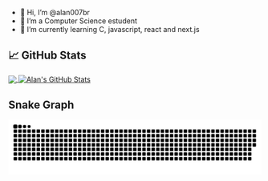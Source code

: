 - 👋 Hi, I’m @alan007br
- 👀 I’m a Computer Science estudent
- 🌱 I’m currently learning C, javascript, react and next.js

<!---
Alan007BR/Alan007BR is a ✨ special ✨ repository because its `README.md` (this file) appears on your GitHub profile.
You can click the Preview link to take a look at your changes.
--->


## &#x1f4c8; GitHub Stats

<a href="https://github.com/alan007br/alan007br">
  <img align="center" src="https://github-readme-stats.vercel.app/api/top-langs/?username=alan007br&hide=html,tex&theme=dracula&text_color=c9cacc&langs_count=3" />
</a>
<a href="https://github.com/alan007br/alan007br">
  <img align="center" src="https://github-readme-stats.vercel.app/api?username=alan007br&show_icons=true&line_height=27&count_private=true&theme=dracula" alt="Alan's GitHub Stats" />
</a>

## Snake Graph
![snake gif](https://github.com/alan007br/alan007br/blob/output/github-contribution-grid-snake.svg)
